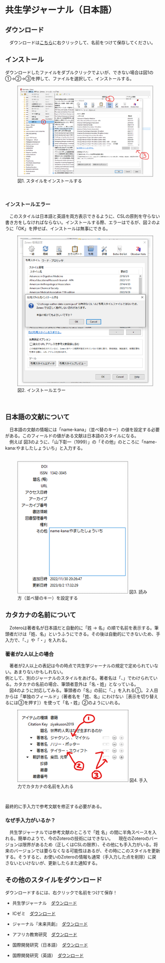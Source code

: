 # 共生学ジャーナル（日本語）
## ダウンロード
　ダウンロードは[こちら](https://github.com/frianasoa/Zotero-Styles-JP/releases/latest/download/chicago-author-date-kyosei-ja.csl)に右クリックして、名前をつけて保存してください。

## インストール
ダウンロードしたファイルをダブルクリックでよいが、できない場合は図1の①→②→③を押して、ファイルを選択して、インストールする。<br/>
<figure>
<img style="border: dotted 1px; padding: 0.5em;" src="https://github.com/frianasoa/Zotero-Styles-JP/blob/main/assets/installing-style.png?raw=true" />
<figure-caption>図1. スタイルをインストールする</figure-caption>
</figure> <br/>

### インストールエラー
　このスタイルは日本語と英語を両方表示できるように、CSLの原則を守らない書き方をしなければならない。インストールする際、エラーはでるが、図２のように「OK」を押せば、インストールは無事にできる。<br/>

<figure>
<img style="border: dotted 1px; padding: 0.5em;" src="https://github.com/frianasoa/Zotero-Styles-JP/blob/main/assets/install-error.png?raw=true" />
<figure-caption>図2. インストールエラー</figure-caption>
</figure> <br/>

## 日本語の文献について
　日本語の文献の情報には「name-kana」（並べ替のキー）の値を設定する必要がある。このフィールドの値がある文献は日本語のスタイルになる。<br/>
　例えば 図3のように、「山下彰一（1999）」の「その他」のところに「name-kana:やましたしょういち」と入力する。<br/>
　
<figure>
<img style="border: dotted 1px; padding: 0.5em;" src="https://github.com/frianasoa/Zotero-Styles-JP/blob/main/assets/adding-extra.png?raw=true" />
<figure-caption>図3. 読み方（並べ替のキー）を設定する</figure-caption>
</figure>

## カタカナの名前について
　Zoteroは著者名が日本語だと自動的に「姓 → 名」の順で名前を表示する。筆頭者だけは「姓、名」というふうにできる。その後は自動的にできないため、手入力で、「、」や「・」を入れる。<br/>

### 著者が2人以上の場合
　著者が2人以上の表記は今の時点で共生学ジャーナルの規定で定められていない。あまりないかもしれない。<br/>
例として、別のジャーナルのスタイルをあげる。著者名は「、」でわけられている。カタカナの名前の場合、筆頭者意外は「名・姓」となっている。<br/>
　図4のように対応してみる。筆頭者の「名」の前に「、」を入れる①。２人目からは「単独のフィールド」（著者名を「姓、名」にわけない［表示を切り替えるには③を押す］）を使って「名・姓」②のようにいれる。<br/>

<figure>
<img style="border: dotted 1px; padding: 0.5em;" src="https://github.com/frianasoa/Zotero-Styles-JP/blob/main/assets/katakana-names.png?raw=true" />
<figure-caption>図4. 手入力でカタカナの名前を入れる</figure-caption>
</figure><br/>

最終的に手入力で参考文献を修正する必要がある。

### なぜ手入力がいるか？
　共生学ジャーナルでは参考文献のところで「姓 名」の間に半角スペースを入れる。簡単のようで、今のZoteroの技術にはできない。
　現在のZoteroのバージョンは限界があるため（正しくはCSLの限界）、その他にも手入力がいる。将来のバージョンでは要らなくなる可能性はあるが、その時にこのスタイルを更新する。そうすると、お使いのZoteroの情報も通常（手入力した点を削除）に戻さないといけないが、更新したらまた通知する。

## その他のスタイルをダウンロード
ダウンロードするには、右クリックで名前をつけて保存！

* 共生学ジャーナル　[ダウンロード](https://github.com/frianasoa/Zotero-Styles-JP/releases/latest/download/chicago-author-date-kyosei-ja.csl)

* ICゼミ　[ダウンロード](https://github.com/frianasoa/Zotero-Styles-JP/releases/latest/download/chicago-author-date-iczemi-ja.csl)

* ジャーナル『未来共創』　[ダウンロード](https://github.com/frianasoa/Zotero-Styles-JP/releases/latest/download/chicago-author-date-kyoso-ja.csl)

* アフリカ教育研究　[ダウンロード](https://github.com/frianasoa/Zotero-Styles-JP/releases/latest/download/chicago-author-date-aerj-ja.csl)

* 国際開発研究（日本語）　[ダウンロード](https://github.com/frianasoa/Zotero-Styles-JP/releases/latest/download/chicago-author-date-jids-ja.csl)

* 国際開発研究（英語）　[ダウンロード](https://github.com/frianasoa/Zotero-Styles-JP/releases/latest/download/chicago-author-date-jids-en.csl)
